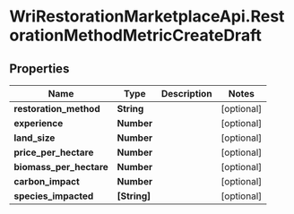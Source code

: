 # WriRestorationMarketplaceApi.RestorationMethodMetricCreateDraft

## Properties
Name | Type | Description | Notes
------------ | ------------- | ------------- | -------------
**restoration_method** | **String** |  | [optional] 
**experience** | **Number** |  | [optional] 
**land_size** | **Number** |  | [optional] 
**price_per_hectare** | **Number** |  | [optional] 
**biomass_per_hectare** | **Number** |  | [optional] 
**carbon_impact** | **Number** |  | [optional] 
**species_impacted** | **[String]** |  | [optional] 


